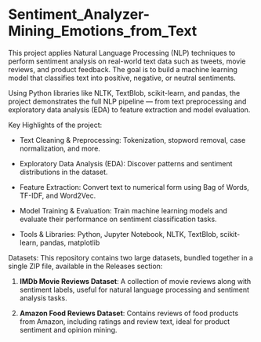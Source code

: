 # Sentiment_Analyzer-Mining_Emotions_from_Text

This project applies Natural Language Processing (NLP) techniques to perform sentiment analysis on real-world text data such as tweets, movie reviews, and product feedback. The goal is to build a machine learning model that classifies text into positive, negative, or neutral sentiments.

Using Python libraries like NLTK, TextBlob, scikit-learn, and pandas, the project demonstrates the full NLP pipeline — from text preprocessing and exploratory data analysis (EDA) to feature extraction and model evaluation.

Key Highlights of the project: 
- Text Cleaning & Preprocessing: Tokenization, stopword removal, case normalization, and more.

- Exploratory Data Analysis (EDA): Discover patterns and sentiment distributions in the dataset.

- Feature Extraction: Convert text to numerical form using Bag of Words, TF-IDF, and Word2Vec.

- Model Training & Evaluation: Train machine learning models and evaluate their performance on sentiment classification tasks.

- Tools & Libraries: Python, Jupyter Notebook, NLTK, TextBlob, scikit-learn, pandas, matplotlib

Datasets:
This repository contains two large datasets, bundled together in a single ZIP file, available in the Releases section:

1. **IMDb Movie Reviews Dataset**: 
   A collection of movie reviews along with sentiment labels, useful for natural language processing and sentiment analysis tasks.

2. **Amazon Food Reviews Dataset**: 
   Contains reviews of food products from Amazon, including ratings and review text, ideal for product sentiment and opinion mining.
